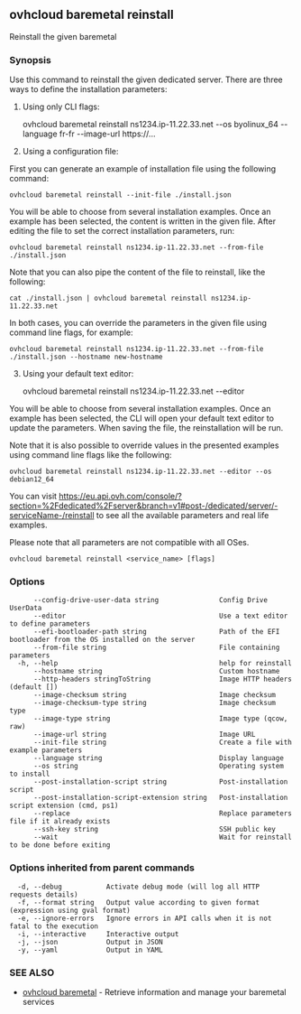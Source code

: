 ## ovhcloud baremetal reinstall

Reinstall the given baremetal

### Synopsis

Use this command to reinstall the given dedicated server.
There are three ways to define the installation parameters:

1. Using only CLI flags:

	ovhcloud baremetal reinstall ns1234.ip-11.22.33.net --os byolinux_64 --language fr-fr --image-url https://...

2. Using a configuration file:

  First you can generate an example of installation file using the following command:

	ovhcloud baremetal reinstall --init-file ./install.json

  You will be able to choose from several installation examples. Once an example has been selected, the content is written in the given file.
  After editing the file to set the correct installation parameters, run:

	ovhcloud baremetal reinstall ns1234.ip-11.22.33.net --from-file ./install.json

  Note that you can also pipe the content of the file to reinstall, like the following:

	cat ./install.json | ovhcloud baremetal reinstall ns1234.ip-11.22.33.net

  In both cases, you can override the parameters in the given file using command line flags, for example:

	ovhcloud baremetal reinstall ns1234.ip-11.22.33.net --from-file ./install.json --hostname new-hostname

3. Using your default text editor:

	ovhcloud baremetal reinstall ns1234.ip-11.22.33.net --editor

  You will be able to choose from several installation examples. Once an example has been selected, the CLI will open your
  default text editor to update the parameters. When saving the file, the reinstallation will be run.

  Note that it is also possible to override values in the presented examples using command line flags like the following:

	ovhcloud baremetal reinstall ns1234.ip-11.22.33.net --editor --os debian12_64

You can visit https://eu.api.ovh.com/console/?section=%2Fdedicated%2Fserver&branch=v1#post-/dedicated/server/-serviceName-/reinstall
to see all the available parameters and real life examples.

Please note that all parameters are not compatible with all OSes.


```
ovhcloud baremetal reinstall <service_name> [flags]
```

### Options

```
      --config-drive-user-data string               Config Drive UserData
      --editor                                      Use a text editor to define parameters
      --efi-bootloader-path string                  Path of the EFI bootloader from the OS installed on the server
      --from-file string                            File containing parameters
  -h, --help                                        help for reinstall
      --hostname string                             Custom hostname
      --http-headers stringToString                 Image HTTP headers (default [])
      --image-checksum string                       Image checksum
      --image-checksum-type string                  Image checksum type
      --image-type string                           Image type (qcow, raw)
      --image-url string                            Image URL
      --init-file string                            Create a file with example parameters
      --language string                             Display language
      --os string                                   Operating system to install
      --post-installation-script string             Post-installation script
      --post-installation-script-extension string   Post-installation script extension (cmd, ps1)
      --replace                                     Replace parameters file if it already exists
      --ssh-key string                              SSH public key
      --wait                                        Wait for reinstall to be done before exiting
```

### Options inherited from parent commands

```
  -d, --debug           Activate debug mode (will log all HTTP requests details)
  -f, --format string   Output value according to given format (expression using gval format)
  -e, --ignore-errors   Ignore errors in API calls when it is not fatal to the execution
  -i, --interactive     Interactive output
  -j, --json            Output in JSON
  -y, --yaml            Output in YAML
```

### SEE ALSO

* [ovhcloud baremetal](ovhcloud_baremetal.md)	 - Retrieve information and manage your baremetal services

